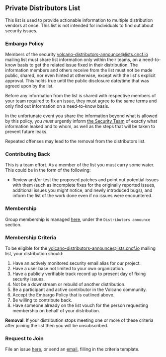 ## Private Distributors List

This list is used to provide actionable information to multiple distribution vendors at once. This list is not intended for individuals to find out about security issues.

### Embargo Policy

Members of the security [volcano-distributors-announce@lists.cncf.io](mailto:volcano-distributors-announce@lists.cncf.io) mailing list must share list information only within their teams, on a need-to-know basis to get the related issue fixed in their distribution. The information members and others receive from the list must not be made public, shared, nor even hinted at otherwise, except with the list's explicit approval. This holds true until the public disclosure date/time that was agreed upon by the list.

Before any information from the list is shared with respective members of your team required to fix an issue, they must agree to the same terms and only find out information on a need-to-know basis.

In the unfortunate event you share the information beyond what is allowed by this policy, you *must* urgently inform [the Security Team](mailto:volcano-security@googlegroups.com) of exactly what information leaked and to whom, as well as the steps that will be taken to prevent future leaks.

Repeated offenses may lead to the removal from the distributors list.

### Contributing Back

This is a team effort. As a member of the list you must carry some water. This
could be in the form of the following:

- Review and/or test the proposed patches and point out potential issues with
  them (such as incomplete fixes for the originally reported issues, additional
  issues you might notice, and newly introduced bugs), and inform the list of the
  work done even if no issues were encountered.

### Membership

Group membership is managed [here](security-groups.md), under the `Distributors announce` section.

### Membership Criteria

To be eligible for the [volcano-distributors-announce@lists.cncf.io](mailto:volcano-distributors-announce@lists.cncf.io) mailing list, your distribution should:

1. Have an actively monitored security email alias for our project.
2. Have a user base not limited to your own organization.
3. Have a publicly verifiable track record up to present day of fixing security issues.
4. Not be a downstream or rebuild of another distribution.
5. Be a participant and active contributor in the Volcano community.
6. Accept the Embargo Policy that is outlined above.
7. Be willing to contribute back.
8. Have someone already on the list vouch for the person requesting membership on behalf of your distribution.

**Removal**: If your distribution stops meeting one or more of these criteria after joining the list then you will be unsubscribed.

### Request to Join

File an issue [here](https://github.com/volcano-sh/community/issues/new?template=distributors-application.md), or send an [email](comms-templates/join-announcement-email-list.md), filling in the criteria template.